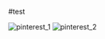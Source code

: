#test

![pinterest_1](https://github.com/Tejws/Pinterest/assets/154742112/ac994eae-9f42-4c97-bd48-a0d788983da3)
![pinterest_2](https://github.com/Tejws/Pinterest/assets/154742112/267ceef0-0d35-494a-8b88-41e1699b59e0)
